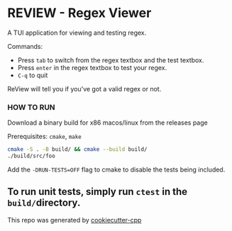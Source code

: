 # REVIEW - Regex Viewer

A TUI application for viewing and testing regex.

Commands:
* Press `tab` to switch from the regex textbox and the test textbox.
* Press `enter` in the regex textbox to test your regex.
* `C-q` to quit

ReView will tell you if you've got a valid regex or not.

### HOW TO RUN
Download a binary build for x86 macos/linux from the releases page

Prerequisites: `cmake`, `make`
```bash
cmake -S . -B build/ && cmake --build build/
./build/src/foo
```
Add the `-DRUN-TESTS=OFF` flag to cmake to disable the tests being included.

To run unit tests, simply run `ctest` in the `build/`directory.
---
This repo was generated by [cookiecutter-cpp](https://github.com/Ttibsi/cookiecutter-cpp)
